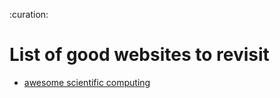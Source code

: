 :curation:

# List of good websites to revisit

- [awesome scientific computing](https://github.com/nschloe/awesome-scientific-computing)